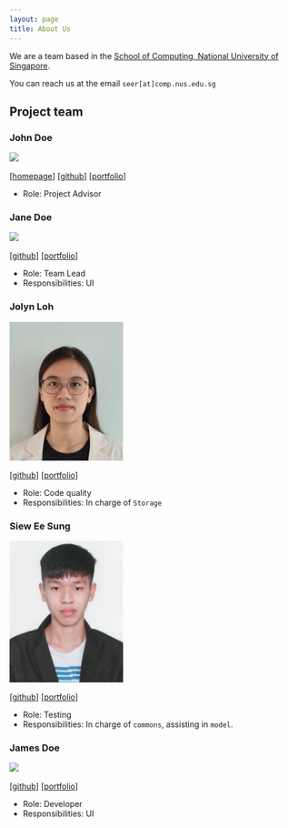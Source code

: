 ```yaml
---
layout: page
title: About Us
---
```


We are a team based in the [School of Computing, National University of Singapore](http://www.comp.nus.edu.sg).

You can reach us at the email `seer[at]comp.nus.edu.sg`

## Project team

### John Doe

<img src="images/johndoe.png" width="200px">

[[homepage](http://www.comp.nus.edu.sg/~damithch)]
[[github](https://github.com/johndoe)]
[[portfolio](team/johndoe.md)]

* Role: Project Advisor

### Jane Doe

<img src="images/johndoe.png" width="200px">

[[github](http://github.com/johndoe)]
[[portfolio](team/johndoe.md)]

* Role: Team Lead
* Responsibilities: UI

### Jolyn Loh

<img src="images/jolynloh.png" width="200px">

[[github](https://github.com/jolynloh)] [[portfolio](team/jolynloh.md)]

* Role: Code quality
* Responsibilities: In charge of `Storage`

### Siew Ee Sung

<img src="images/eesung00.png" width="200px">

[[github](http://github.com/eesung00)]
[[portfolio](team/eesung00.md)]

* Role: Testing
* Responsibilities: In charge of `commons`, assisting in `model`.

### James Doe

<img src="images/johndoe.png" width="200px">

[[github](http://github.com/johndoe)]
[[portfolio](team/johndoe.md)]

* Role: Developer
* Responsibilities: UI
